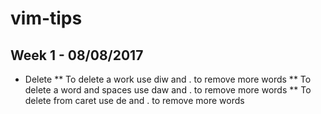 # vim-tips

## Week 1 - 08/08/2017

* Delete
** To delete a work use diw and . to remove more words
** To delete a word and spaces use daw and . to remove more words
** To delete from caret use de and . to remove more words





